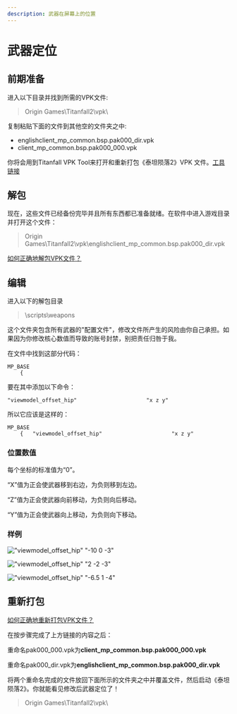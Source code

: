 ```yaml
---
description: 武器在屏幕上的位置
---
```


# 武器定位

## 前期准备

进入以下目录并找到所需的VPK文件:

> Origin Games\Titanfall2\vpk\

复制粘贴下面的文件到其他空的文件夹之中:

* englishclient\_mp\_common.bsp.pak000\_dir.vpk
* client\_mp\_common.bsp.pak000\_000.vpk

你将会用到Titanfall VPK Tool来打开和重新打包《泰坦陨落2》VPK 文件。​[工具链接](https://noskill.gitbook.io/titanfall2/v/chinese/how-to-start-modding/modding-introduction/modding-tools)

## 解包

现在，这些文件已经备份完毕并且所有东西都已准备就绪。在软件中进入游戏目录并打开这个文件：

> Origin Games\Titanfall2\vpk\englishclient\_mp\_common.bsp.pak000\_dir.vpk

[如何正确地解包VPK文件？](https://noskill.gitbook.io/titanfall2/v/chinese/how-to-start-modding/modding-introduction/how-to-backup-extract-and-repack)

## 编辑

进入以下的解包目录

> \scripts\weapons

这个文件夹包含所有武器的"配置文件"，修改文件所产生的风险由你自己承担。如果因为你修改核心数值而导致的账号封禁，别把责任归咎于我。

在文件中找到这部分代码：

```text
MP_BASE
	{
```

要在其中添加以下命令：

```text
"viewmodel_offset_hip" 						"x z y"
```

所以它应该是这样的：

```text
MP_BASE
	{	"viewmodel_offset_hip" 						"x z y" 
```

### 位置数值

每个坐标的标准值为“0”。

“X”值为正会使武器移到右边，为负则移到左边。

“Z”值为正会使武器向前移动，为负则向后移动。

“Y”值为正会使武器向上移动，为负则向下移动。

### 样例

![&quot;viewmodel\_offset\_hip&quot; 						&quot;-10 0 -3&quot;](../../.gitbook/assets/another-kraber-edit.jpg)

![&quot;viewmodel\_offset\_hip&quot; 						&quot;2 -2 -3&quot;](../../.gitbook/assets/desktop-screenshot-2020.03.04-16.25.20.77.png)

![&quot;viewmodel\_offset\_hip&quot; 						&quot;-6.5 1 -4&quot;](../../.gitbook/assets/desktop-screenshot-2020.03.04-16.47.10.40.png)

## 重新打包

[如何正确地重新打包VPK文件？](https://noskill.gitbook.io/titanfall2/v/chinese/how-to-start-modding/modding-introduction/how-to-backup-extract-and-repack#ru-he-zheng-que-di-zhong-xin-da-bao-vpk)

在按步骤完成了上方链接的内容之后：

重命名pak000\_000.vpk为**client\_mp\_common.bsp.pak000\_000.vpk**

重命名pak000\_dir.vpk为**englishclient\_mp\_common.bsp.pak000\_dir.vpk**

将两个重命名完成的文件放回下面所示的文件夹之中并覆盖文件，然后启动《泰坦陨落2》。你就能看见修改后武器定位了！

> Origin Games\Titanfall2\vpk\

